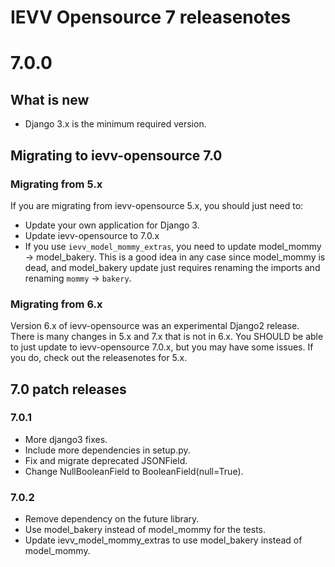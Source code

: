 IEVV Opensource 7 releasenotes
==============================


7.0.0
=====

## What is new

- Django 3.x is the minimum required version.


## Migrating to ievv-opensource 7.0

### Migrating from 5.x
If you are migrating from ievv-opensource 5.x, you should just need to:

- Update your own application for Django 3.
- Update ievv-opensource to 7.0.x
- If you use ``ievv_model_mommy_extras``, you need to update model_mommy -> model_bakery.
  This is a good idea in any case since model_mommy is dead, and model_bakery update
  just requires renaming the imports and renaming ``mommy`` -> ``bakery``.


### Migrating from 6.x
Version 6.x of ievv-opensource was an experimental Django2 release. There is many changes
in 5.x and 7.x that is not in 6.x. You SHOULD be able to just update to ievv-opensource 7.0.x,
but you may have some issues. If you do, check out the releasenotes for 5.x.


## 7.0 patch releases

### 7.0.1
- More django3 fixes.
- Include more dependencies in setup.py.
- Fix and migrate deprecated JSONField.
- Change NullBooleanField to BooleanField(null=True).

### 7.0.2
- Remove dependency on the future library.
- Use model_bakery instead of model_mommy for the tests.
- Update ievv_model_mommy_extras to use model_bakery instead of model_mommy.
